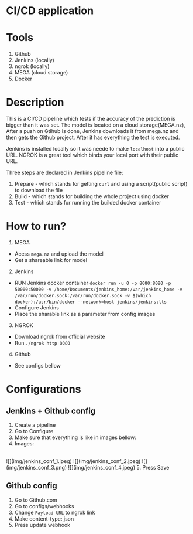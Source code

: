 # CI/CD application

# Tools
1. Github
2. Jenkins (locally)
3. ngrok (locally)
4. MEGA (cloud storage)
5. Docker

# Description
This is a CI/CD pipeline which tests if the accuracy of the prediction is bigger than it was set. The model is located on a cloud storage(MEGA.nz), After a push on Gtihub is done, Jenkins downloads it from mega.nz and then gets the Github project. After it has everything the test is executed.

Jenkins is installed locally so it was neede to make `localhost` into a public URL. NGROK is a great tool which binds your local port with their public URL.

Three steps are declared in Jenkins pipeline file:
1. Prepare - which stands for getting `curl` and using a script(public script) to download the file
2. Build - which stands for building the whole project using docker
3. Test - which stands for running the builded docker container

# How to run?
1. MEGA
- Acess `mega.nz` and upload the model
- Get a shareable link for model
2. Jenkins
- RUN Jenkins docker container `docker run -u 0 -p 8080:8080 -p 50000:50000 -v /home/Documents/jenkins_home:/var/jenkins_home -v /var/run/docker.sock:/var/run/docker.sock -v $(which docker):/usr/bin/docker --network=host jenkins/jenkins:lts`
- Configure Jenkins
- Place the sharable link as a parameter from config images
3. NGROK
- Download ngrok from official website
- Run `./ngrok http 8080`
4. Github
- See configs bellow


# Configurations

## Jenkins + Github config
1. Create a pipeline
2. Go to Configure
3. Make sure that everything is like in images bellow:
4. Images:
<br/>
![](img/jenkins_conf_1.jpeg)
![](img/jenkins_conf_2.jpeg)
![](img/jenkins_conf_3.png)
![](img/jenkins_conf_4.jpeg)
5. Press Save

## Github config
1. Go to Github.com
2. Go to configs/webhooks
3. Change `Payload URL` to ngrok link
4. Make content-type: json
5. Press update webhook
